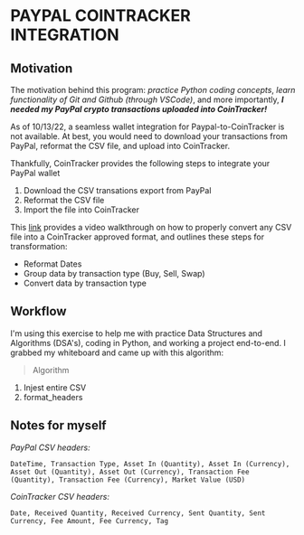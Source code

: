# PAYPAL COINTRACKER INTEGRATION

## Motivation
The motivation behind this program: *practice Python coding concepts*, *learn functionality of Git and Github (through VSCode)*, and more importantly, ***I needed my PayPal crypto transactions uploaded into CoinTracker!***

As of 10/13/22, a seamless wallet integration for Paypal-to-CoinTracker is not available. At best, you would need to download your transactions from PayPal, reformat the CSV file, and upload into CoinTracker.

Thankfully, CoinTracker provides the following steps to integrate your PayPal wallet
1. Download the CSV transations export from PayPal
2. Reformat the CSV file
3. Import the file into CoinTracker

This [link](https://community.cointracker.io/t/convert-any-csv-into-the-cointracker-csv-format/553) provides a video walkthrough on how to properly convert any CSV file into a CoinTracker approved format, and outlines these steps for transformation:
- Reformat Dates
- Group data by transaction type (Buy, Sell, Swap)
- Convert data by transaction type

## Workflow

I'm using this exercise to help me with practice Data Structures and Algorithms (DSA's), coding in Python, and working a project end-to-end. I grabbed my whiteboard and came up with this algorithm:

>Algorithm
1. Injest entire CSV
2. format_headers



## Notes for myself
*PayPal CSV headers:* <br>
    
    DateTime, Transaction Type, Asset In (Quantity), Asset In (Currency), Asset Out (Quantity), Asset Out (Currency), Transaction Fee (Quantity), Transaction Fee (Currency), Market Value (USD)

*CoinTracker CSV headers:* <br>

    Date, Received Quantity, Received Currency, Sent Quantity, Sent Currency, Fee Amount, Fee Currency, Tag

